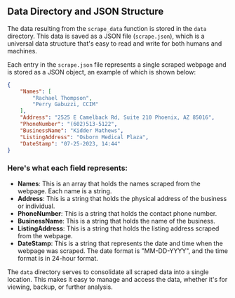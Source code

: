 ## Data Directory and JSON Structure

The data resulting from the `scrape_data` function is stored in the `data` directory. This data is saved as a JSON file (`scrape.json`), which is a universal data structure that's easy to read and write for both humans and machines.

Each entry in the `scrape.json` file represents a single scraped webpage and is stored as a JSON object, an example of which is shown below:

```json
{
    "Names": [
        "Rachael Thompson",
        "Perry Gabuzzi, CCIM"
    ],
    "Address": "2525 E Camelback Rd, Suite 210 Phoenix, AZ 85016",
    "PhoneNumber": "(602)513-5122",
    "BusinessName": "Kidder Mathews",
    "ListingAddress": "Osborn Medical Plaza",
    "DateStamp": "07-25-2023, 14:44"
}
```

### Here's what each field represents:

- **Names**: This is an array that holds the names scraped from the webpage. Each name is a string.
- **Address**: This is a string that holds the physical address of the business or individual.
- **PhoneNumber**: This is a string that holds the contact phone number.
- **BusinessName**: This is a string that holds the name of the business.
- **ListingAddress**: This is a string that holds the listing address scraped from the webpage.
- **DateStamp**: This is a string that represents the date and time when the webpage was scraped. The date format is "MM-DD-YYYY", and the time format is in 24-hour format.

The `data` directory serves to consolidate all scraped data into a single location. This makes it easy to manage and access the data, whether it's for viewing, backup, or further analysis.
